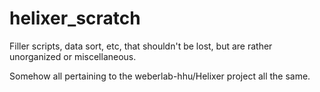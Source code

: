 # helixer_scratch
Filler scripts, data sort, etc, that shouldn't be lost, but are rather unorganized or miscellaneous.

Somehow all pertaining to the weberlab-hhu/Helixer project all the same. 
